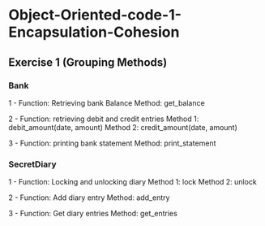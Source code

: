 # Object-Oriented-code-1-Encapsulation-Cohesion

## Exercise 1 (Grouping Methods)

### Bank
1 - Function: Retrieving bank Balance
Method: get_balance

2 - Function: retrieving debit and credit entries
Method 1: debit_amount(date, amount)
Method 2: credit_amount(date, amount)

3 - Function: printing bank statement
Method: print_statement

### SecretDiary
1 - Function: Locking and unlocking diary
Method 1: lock
Method 2: unlock

2 - Function: Add diary entry
Method: add_entry

3 - Function: Get diary entries
Method: get_entries
